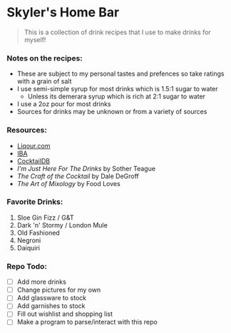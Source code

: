 # Skyler's Home Bar

> This is a collection of drink recipes that I use to make drinks for myself! 

### Notes on the recipes:
* These are subject to my personal tastes and prefences so take ratings with a grain of salt
* I use semi-simple syrup for most drinks which is 1.5:1 sugar to water
    * Unless its demerara syrup which is rich at 2:1 sugar to water
* I use a 2oz pour for most drinks
* Sources for drinks may be unknown or from a variety of sources


### Resources:
* [Liqour.com](https://www.liquor.com/)
* [IBA](https://iba-world.com/)
* [CocktailDB](https://www.cocktaildb.com/)
* *I'm Just Here For The Drinks* by Sother Teague
* *The Craft of the Cocktail* by Dale DeGroff
* *The Art of Mixology* by Food Loves

### Favorite Drinks:
1. Sloe Gin Fizz / G&T
2. Dark 'n' Stormy / London Mule
3. Old Fashioned
4. Negroni
5. Daiquiri


### Repo Todo:
- [ ] Add more drinks
- [ ] Change pictures for my own
- [ ] Add glassware to stock
- [ ] Add garnishes to stock
- [ ] Fill out wishlist and shopping list
- [ ] Make a program to parse/interact with this repo

